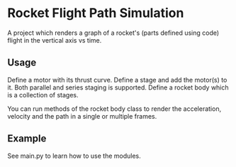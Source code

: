 # Rocket Flight Path Simulation

A project which renders a graph of a rocket's (parts defined using code) flight in the vertical axis vs time.

## Usage

Define a motor with its thrust curve. Define a stage and add the motor(s) to it. Both parallel and series staging is supported.  Define a rocket body which is a collection of stages.

You can run methods of the rocket body class to render the acceleration, velocity and the path in a single or multiple frames.

## Example

See main.py to learn how to use the modules.
